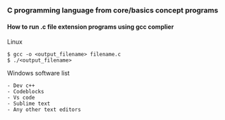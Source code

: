 ### C programming language from core/basics concept programs

#### How to run .c file extension programs using gcc complier 

Linux 

```
$ gcc -o <output_filename> filename.c
$ ./<output_filename>

```
Windows software list

```
- Dev c++ 
- Codeblocks
- Vs code
- Sublime text
- Any other text editors

```